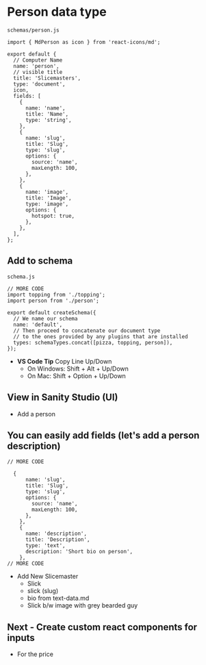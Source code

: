 # Person data type
`schemas/person.js`

```
import { MdPerson as icon } from 'react-icons/md';

export default {
  // Computer Name
  name: 'person',
  // visible title
  title: 'Slicemasters',
  type: 'document',
  icon,
  fields: [
    {
      name: 'name',
      title: 'Name',
      type: 'string',
    },
    {
      name: 'slug',
      title: 'Slug',
      type: 'slug',
      options: {
        source: 'name',
        maxLength: 100,
      },
    },
    {
      name: 'image',
      title: 'Image',
      type: 'image',
      options: {
        hotspot: true,
      },
    },
  ],
};

```

## Add to schema
`schema.js`

```
// MORE CODE
import topping from './topping';
import person from './person';

export default createSchema({
  // We name our schema
  name: 'default',
  // Then proceed to concatenate our document type
  // to the ones provided by any plugins that are installed
  types: schemaTypes.concat([pizza, topping, person]),
});
```

* **VS Code Tip** Copy Line Up/Down
    - On Windows: Shift + Alt + Up/Down
    - On Mac: Shift + Option + Up/Down

## View in Sanity Studio (UI)
* Add a person

## You can easily add fields (let's add a person description)

```
// MORE CODE

  {
      name: 'slug',
      title: 'Slug',
      type: 'slug',
      options: {
        source: 'name',
        maxLength: 100,
      },
    },
    {
      name: 'description',
      title: 'Description',
      type: 'text',
      description: 'Short bio on person',
    },
// MORE CODE
```

* Add New Slicemaster
  - Slick
  - slick (slug)
  - bio from text-data.md
  - Slick b/w image with grey bearded guy
  
## Next - Create custom react components for inputs
* For the price
